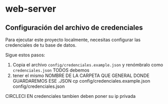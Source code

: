 # web-server
## Configuración del archivo de credenciales

Para ejecutar este proyecto localmente, necesitas configurar las credenciales de tu base de datos.

Sigue estos pasos:

1. Copia el archivo `config/credenciales.example.json` y renómbralo como `credenciales.json` TODOS debemos
2. tener el mismo NOMBRE DE LA CARPETA QUE GENERAL DONDE GUARDAREMOS ESE .JSON
   cp config/credenciales.example.json config/credenciales.json

CIRCLECI
EN credenciales tambien deben poner su ip privada
